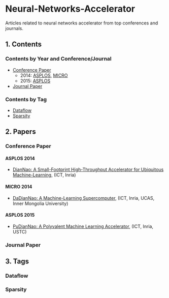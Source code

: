 # Neural-Networks-Accelerator
Articles related to neural networks accelerator from top conferences and journals.

## 1. Contents

### Contents by Year and Conference/Journal

- [Conference Paper](#conference-paper)
    - 2014: [ASPLOS](#asplos-2014), [MICRO](#micro-2014)
    - 2015: [ASPLOS](#asplos-2015)
- [Journal Paper](journal-paper)

### Contents by Tag

- [Dataflow](#dataflow)
- [Sparsity](#sparsity)

## 2. Papers

### Conference Paper

#### ASPLOS 2014
- [DianNao: A Small-Footprint High-Throughput Accelerator for Ubiquitous Machine-Learning](/2014/ASPLOS/DianNao-A-Small-Footprint-High-Throughput-Accelerator/paper.md), (ICT, Inria)

#### MICRO 2014
- [DaDianNao: A Machine-Learning Supercomputer](/2014/MICRO/DaDianNao-A-Machine-Learning-Supercomputer/paper.md), (ICT, Inria, UCAS, Inner Mongolia University)

#### ASPLOS 2015
- [PuDianNao: A Polyvalent Machine Learning Accelerator](/2015/ASPLOS/PuDianNao-A-Polyvalent-Machine-Learning-Accelerator/paper.md), (ICT, Inria, USTC)

### Journal Paper

## 3. Tags

### Dataflow

### Sparsity
